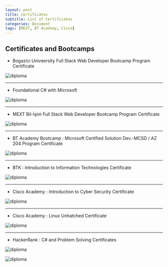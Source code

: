 ```yaml
---
layout: post
title: Certificates
subtitle: List of Certificates
categories: Document
tags: [MEXT, BT Academy, Cisco]
---
```


## Certificates and Bootcamps 

* Bogazici Univeersity Full Stack Web Developer Bootcamp Program Certificate

![diploma](/assets/images/2.yeterlilik.jpg)


--------------------------------------------------------------------------------------------------------------------
* Foundational C# with Microsoft

![diploma](/assets/images/Untitled.png)


--------------------------------------------------------------------------------------------------------------------
* MEXT Bil-İşim Full Stack Web Developer Bootcamp Program Certificate

![diploma](/assets/images/1.katılım.jpg)

  
--------------------------------------------------------------------------------------------------------------------
* BT Academy Bootcamp : Microsoft Certified Solution Dev.-MCSD / AZ 204 Program Certificate

![diploma](/assets/images/BT_Academy.jpg)


--------------------------------------------------------------------------------------------------------------------
* BTK : Introduction to Information Technologies Certificate

![diploma](/assets/images/BTK_Certificate.jpg)


--------------------------------------------------------------------------------------------------------------------
* Cisco Academy : Introduction to Cyber Security Certificate

![diploma](/assets/images/Cisco_CyberSecurity.jpg)


--------------------------------------------------------------------------------------------------------------------
* Cisco Academy : Linux Unhatched Certificate

![diploma](/assets/images/Linux.jpg) 


--------------------------------------------------------------------------------------------------------------------
* HackerRank : C# and Problem Solving Certificates 
 
![diploma](/assets/images/CSharp.jpg) 

![diploma](/assets/images/ProblemSolving.jpg) 
